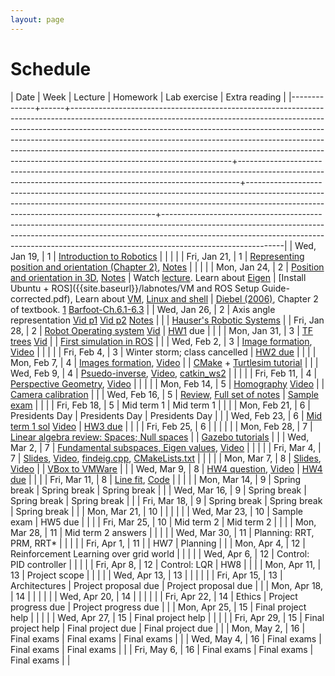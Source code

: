 ```yaml
---
layout: page
---
```

# Schedule

| Date         | Week | Lecture                                                                                                                                                                                                                                                                                                                                                                                                                                      | Homework                                                                                                                                                   | Lab exercise                                                                                                                                                                                                      | Extra reading                                                                                                                                                                                                                                                          |
|--------------+------+----------------------------------------------------------------------------------------------------------------------------------------------------------------------------------------------------------------------------------------------------------------------------------------------------------------------------------------------------------------------------------------------------------------------------------------------+------------------------------------------------------------------------------------------------------------------------------------------------------------+-------------------------------------------------------------------------------------------------------------------------------------------------------------------------------------------------------------------+------------------------------------------------------------------------------------------------------------------------------------------------------------------------------------------------------------------------------------------------------------------------|
| Wed, Jan 19, |    1 | [Introduction to Robotics]({{site.baseurl}}/slides/01-19-intro-to-robotics.html)                                                                                                                                                                                                                                                                                                                                                             |                                                                                                                                                            |                                                                                                                                                                                                                   |                                                                                                                                                                                                                                                                        |
| Fri, Jan 21, |    1 | [Representing position and orientation (Chapter 2)](https://drive.google.com/file/d/1-zbVbARtWxv-rtyrPm0-eUjj6bTp3UHN/view?usp=sharing), [Notes]({{site.baseurl}}/slides/01-21-coordinate-transformations-2D.pdf)                                                                                                                                                                                                                            |                                                                                                                                                            |                                                                                                                                                                                                                   |                                                                                                                                                                                                                                                                        |
| Mon, Jan 24, |    2 | [Position and orientation in 3D](https://drive.google.com/file/d/1NyJizoUiL2rYIY68DqhTMQzx-iDp1UHS/view?usp=sharing), [Notes]({{site.baseurl}}/slides/01-24-coordinate-transformations.pdf)                                                                                                                                                                                                                                                  | Watch [lecture](https://drive.google.com/file/d/1NyJizoUiL2rYIY68DqhTMQzx-iDp1UHS/view?usp=sharing). Learn about [Eigen](https://eigen.tuxfamily.org/dox/) | [Install Ubuntu + ROS]({{site.baseurl}}/labnotes/VM and ROS Setup Guide-corrected.pdf), Learn about [VM](https://www.virtualbox.org/manual/), [Linux and shell](https://missing.csail.mit.edu/2020/course-shell/) | [Diebel (2006)](https://www.astro.rug.nl/software/kapteyn-beta/_downloads/attitude.pdf), Chapter 2 of textbook. [1](https://natanaso.github.io/ece276a2021/ref/ECE276A_6_Rotations.pdf) [Barfoot-Ch.6.1-6.3](http://asrl.utias.utoronto.ca/~tdb/bib/barfoot_ser17.pdf) |
| Wed, Jan 26, |    2 | Axis angle representation [Vid p1](https://drive.google.com/file/d/1p-kiNmQEA0zEEz5css-Mtwo2OlQrXtQx/view?usp=sharing) [Vid p2](https://drive.google.com/file/d/1_Z6z9Zf4PqZods50yGVtwXWb1uiHaoSd/view?usp=sharing) [Notes]({{site.baseurl}}/slides/01-26-axis-angle.pdf)                                                                                                                                                                    |                                                                                                                                                            |                                                                                                                                                                                                                   | [Hauser's Robotic Systems](http://motion.pratt.duke.edu/RoboticSystems/3DRotations.html)                                                                                                                                                                               |
| Fri, Jan 28, |    2 | [Robot Operating system]({{site.baseurl}}/slides/01-28-ros-intro.html) [Vid](https://drive.google.com/file/d/11RT_oRep8qpHEPG20h3lN1FtvmXhwA2Z/view?usp=sharing)                                                                                                                                                                                                                                                                             | [HW1]({{site.baseurl}}/hw/hw1/hw1.pdf) due                                                                                                                 |                                                                                                                                                                                                                   |                                                                                                                                                                                                                                                                        |
| Mon, Jan 31, |    3 | [TF trees]({{site.baseurl}}/slides/01-31-tf-trees.html) [Vid](https://drive.google.com/file/d/1E_RLQXXK7_q4vZLIMbXoWTSya28qsEPq/view?usp=sharing)                                                                                                                                                                                                                                                                                            |                                                                                                                                                            | [First simulation in ROS](http://wiki.ros.org/turtlesim/Tutorials)                                                                                                                                                |                                                                                                                                                                                                                                                                        |
| Wed, Feb 2,  |    3 | [Image formation]({{site.baseurl}}/slides/02-02-image_formation_files/main.pdf.pdf), [Video](https://drive.google.com/file/d/11BMiG9IwmX_QoGnzq2lmhJT1Z5NaZkna/view?usp=sharing)                                                                                                                                                                                                                                                             |                                                                                                                                                            |                                                                                                                                                                                                                   |                                                                                                                                                                                                                                                                        |
| Fri, Feb 4,  |    3 | Winter storm; class cancelled                                                                                                                                                                                                                                                                                                                                                                                                                | [HW2 due]({{site.baseurl}}/hw/hw2/hw2.pdf)                                                                                                                 |                                                                                                                                                                                                                   |                                                                                                                                                                                                                                                                        |
| Mon, Feb 7,  |    4 | [Images formation]({{site.baseurl}}/slides/02-07-image_formation_files/main.pdf.pdf), [Video](https://drive.google.com/file/d/1-Ex_u-W6GWelxwuVS7OgCgDjAatTDivt/view?usp=sharing)                                                                                                                                                                                                                                                            |                                                                                                                                                            | [CMake](https://cmake.org/cmake/help/latest/guide/tutorial/index.html) + [Turtlesim tutorial](http://wiki.ros.org/turtlesim/Tutorials)                                                                            |                                                                                                                                                                                                                                                                        |
| Wed, Feb 9,  |    4 | [Psuedo-inverse]({{site.baseurl}}/slides/02-09-image_formation_files/main.pdf),  [Video](https://drive.google.com/file/d/1T_A_bpVqs45yXTEuXgLYePlofOHjFGhO/view?usp=sharing), [catkin_ws2](https://github.com/wecacuee/ECE417-Mobile-Robots/tree/master/code/02-10/catkin_ws2)                                                                                                                                                               |                                                                                                                                                            |                                                                                                                                                                                                                   |                                                                                                                                                                                                                                                                        |
| Fri, Feb 11, |    4 | [Perspective Geometry]({{site.baseurl}}/slides/02-11-camera-calibration_files/main.pdf.pdf), [Video](https://drive.google.com/file/d/1nu-Olz96RdnnVZ6L-Du9ja_g6lvMDJnD/view?usp=sharing)                                                                                                                                                                                                                                                     |                                                                                                                                                            |                                                                                                                                                                                                                   |                                                                                                                                                                                                                                                                        |
| Mon, Feb 14, |    5 | [Homography]({{site.baseurl}}/slides/02-14-homography_files/main.pdf.pdf) [Video](https://drive.google.com/file/d/18L39j0_oLpYFKidZKfWuwSzQkNtx5NB5/view?usp=sharing)                                                                                                                                                                                                                                                                        |                                                                                                                                                            | [Camera calibration](https://docs.google.com/document/d/e/2PACX-1vR4nwLR9y5xaxC5W7s3r62LPNxPPAu-xUduaF0psDLC3QrU6BEK8ZPkCMUYme6uvWum-onWmFPylpN9/pub)                                                             |                                                                                                                                                                                                                                                                        |
| Wed, Feb 16, |    5 | [Review](https://drive.google.com/file/d/1Ar_nFyxTgqY8zzTZHKgwRR6P2Z6vYQqD/view?usp=sharing), [Full set of notes]({{site.baseurl}}/slides/02-16-review/main.pdf)                                                                                                                                                                                                                                                                             | [Sample exam]({{site.baseurl}}/exam/mt1/mt1.pdf.pdf)                                                                                                       |                                                                                                                                                                                                                   |                                                                                                                                                                                                                                                                        |
| Fri, Feb 18, |    5 | Mid term 1                                                                                                                                                                                                                                                                                                                                                                                                                                   | Mid term 1                                                                                                                                                 |                                                                                                                                                                                                                   |                                                                                                                                                                                                                                                                        |
| Mon, Feb 21, |    6 | Presidents Day                                                                                                                                                                                                                                                                                                                                                                                                                               | Presidents Day                                                                                                                                             | Presidents Day                                                                                                                                                                                                    |                                                                                                                                                                                                                                                                        |
| Wed, Feb 23, |    6 | [Mid term 1 sol]({{site.baseurl}}/exam/02-18-mt1/mt1.pdf.pdf) [Video](https://drive.google.com/file/d/1wgY2LAw7LQnh_IyHY0XDAr2yorXta93Z/view?usp=sharing)                                                                                                                                                                                                                                                                                    | [HW3 due]({{site.baseurl}}/hw/hw3/hw3.pdf)                                                                                                                 |                                                                                                                                                                                                                   |                                                                                                                                                                                                                                                                        |
| Fri, Feb 25, |    6 |                                                                                                                                                                                                                                                                                                                                                                                                                                              |                                                                                                                                                            |                                                                                                                                                                                                                   |                                                                                                                                                                                                                                                                        |
| Mon, Feb 28, |    7 | [Linear algebra review: Spaces; Null spaces]({{site.baseurl}}/slides/02-28-linear-algebra_files/main.pdf.pdf)                                                                                                                                                                                                                                                                                                                                |                                                                                                                                                            | [Gazebo tutorials]({{site.baseurl}}/labnotes/02-28/gazebo-tutorials-car-demo/)                                                                                                                                    |                                                                                                                                                                                                                                                                        |
| Wed, Mar 2,  |    7 | [Fundamental subspaces, Eigen values]({{site.baseurl}}/slides/03-02-linear-algebra_files/main.pdf.pdf), [Video](https://drive.google.com/file/d/1YDuJNidfhVJepkol5Ycgnx1eGgx-Qy6L/view?usp=sharing)                                                                                                                                                                                                                                          |                                                                                                                                                            |                                                                                                                                                                                                                   |                                                                                                                                                                                                                                                                        |
| Fri, Mar 4,  |    7 | [Slides]({{site.baseurl}}/slides/03-04-linear-algebra_files/main.pdf.pdf), [Video](https://drive.google.com/file/d/13gncAM_0wNwv0Xpb9CQNOfHy5QlvozGA/view?usp=sharing), [findeig.cpp](https://github.com/wecacuee/ECE417-Mobile-Robots/blob/master/docs/slides/03-04-linear-algebra_files/findeig.cpp), [CMakeLists.txt](https://github.com/wecacuee/ECE417-Mobile-Robots/blob/master/docs/slides/03-04-linear-algebra_files/CMakeLists.txt) |                                                                                                                                                            |                                                                                                                                                                                                                   |                                                                                                                                                                                                                                                                        |
| Mon, Mar 7,  |    8 | [Slides]({{site.baseurl}}/slides/03-07-linear-algebra_files/main.pdf.pdf), [Video](https://drive.google.com/file/d/1KFc2sngmZAgDYLlFiiV1RFKVkEBWwq_3/view?usp=sharing)                                                                                                                                                                                                                                                                       |                                                                                                                                                            | [VBox to VMWare]({{site.baseurl}}/labnotes/03-07/vbox-to-vmware)                                                                                                                                                  |                                                                                                                                                                                                                                                                        |
| Wed, Mar 9,  |    8 | [HW4 question]({{site.baseurl}}/slides/03-09-hw4.pdf.pdf), [Video](https://drive.google.com/file/d/1JaEwLxQ2BvT30sVxshmglBz_v5FjC1hW/view?usp=sharing)                                                                                                                                                                                                                                                                                       | [HW4 due]({{site.baseurl}}/hw/hw4/hw4probs.pdf)                                                                                                            |                                                                                                                                                                                                                   |                                                                                                                                                                                                                                                                        |
| Fri, Mar 11, |    8 | [Line fit]({{site.baseurl}}/slides/03-11-svd-nulll-space/main.pdf), [Code](https://github.com/wecacuee/ECE417-Mobile-Robots/tree/master/docs/slides/03-11-svd-null-space)                                                                                                                                                                                                                                                                    |                                                                                                                                                            |                                                                                                                                                                                                                   |                                                                                                                                                                                                                                                                        |
| Mon, Mar 14, |    9 | Spring break                                                                                                                                                                                                                                                                                                                                                                                                                                 | Spring break                                                                                                                                               | Spring break                                                                                                                                                                                                      |                                                                                                                                                                                                                                                                        |
| Wed, Mar 16, |    9 | Spring break                                                                                                                                                                                                                                                                                                                                                                                                                                 | Spring break                                                                                                                                               | Spring break                                                                                                                                                                                                      |                                                                                                                                                                                                                                                                        |
| Fri, Mar 18, |    9 | Spring break                                                                                                                                                                                                                                                                                                                                                                                                                                 | Spring break                                                                                                                                               | Spring break                                                                                                                                                                                                      |                                                                                                                                                                                                                                                                        |
| Mon, Mar 21, |   10 |                                                                                                                                                                                                                                                                                                                                                                                                                                              |                                                                                                                                                            |                                                                                                                                                                                                                   |                                                                                                                                                                                                                                                                        |
| Wed, Mar 23, |   10 | Sample exam                                                                                                                                                                                                                                                                                                                                                                                                                                  | HW5 due                                                                                                                                                    |                                                                                                                                                                                                                   |                                                                                                                                                                                                                                                                        |
| Fri, Mar 25, |   10 | Mid term 2                                                                                                                                                                                                                                                                                                                                                                                                                                   | Mid term 2                                                                                                                                                 |                                                                                                                                                                                                                   |                                                                                                                                                                                                                                                                        |
| Mon, Mar 28, |   11 | Mid term 2 answers                                                                                                                                                                                                                                                                                                                                                                                                                           |                                                                                                                                                            |                                                                                                                                                                                                                   |                                                                                                                                                                                                                                                                        |
| Wed, Mar 30, |   11 | Planning: RRT, PRM, RRT*                                                                                                                                                                                                                                                                                                                                                                                                                     |                                                                                                                                                            |                                                                                                                                                                                                                   |                                                                                                                                                                                                                                                                        |
| Fri, Apr 1,  |   11 |                                                                                                                                                                                                                                                                                                                                                                                                                                              | HW7                                                                                                                                                        | Planning                                                                                                                                                                                                          |                                                                                                                                                                                                                                                                        |
| Mon, Apr 4,  |   12 | Reinforcement Learning over grid world                                                                                                                                                                                                                                                                                                                                                                                                       |                                                                                                                                                            |                                                                                                                                                                                                                   |                                                                                                                                                                                                                                                                        |
| Wed, Apr 6,  |   12 | Control: PID controller                                                                                                                                                                                                                                                                                                                                                                                                                      |                                                                                                                                                            |                                                                                                                                                                                                                   |                                                                                                                                                                                                                                                                        |
| Fri, Apr 8,  |   12 | Control: LQR                                                                                                                                                                                                                                                                                                                                                                                                                                 | HW8                                                                                                                                                        |                                                                                                                                                                                                                   |                                                                                                                                                                                                                                                                        |
| Mon, Apr 11, |   13 | Project scope                                                                                                                                                                                                                                                                                                                                                                                                                                |                                                                                                                                                            |                                                                                                                                                                                                                   |                                                                                                                                                                                                                                                                        |
| Wed, Apr 13, |   13 |                                                                                                                                                                                                                                                                                                                                                                                                                                              |                                                                                                                                                            |                                                                                                                                                                                                                   |                                                                                                                                                                                                                                                                        |
| Fri, Apr 15, |   13 | Architectures                                                                                                                                                                                                                                                                                                                                                                                                                                | Project proposal due                                                                                                                                       | Project proposal due                                                                                                                                                                                              |                                                                                                                                                                                                                                                                        |
| Mon, Apr 18, |   14 |                                                                                                                                                                                                                                                                                                                                                                                                                                              |                                                                                                                                                            |                                                                                                                                                                                                                   |                                                                                                                                                                                                                                                                        |
| Wed, Apr 20, |   14 |                                                                                                                                                                                                                                                                                                                                                                                                                                              |                                                                                                                                                            |                                                                                                                                                                                                                   |                                                                                                                                                                                                                                                                        |
| Fri, Apr 22, |   14 | Ethics                                                                                                                                                                                                                                                                                                                                                                                                                                       | Project progress due                                                                                                                                       | Project progress due                                                                                                                                                                                              |                                                                                                                                                                                                                                                                        |
| Mon, Apr 25, |   15 | Final project help                                                                                                                                                                                                                                                                                                                                                                                                                           |                                                                                                                                                            |                                                                                                                                                                                                                   |                                                                                                                                                                                                                                                                        |
| Wed, Apr 27, |   15 | Final project help                                                                                                                                                                                                                                                                                                                                                                                                                           |                                                                                                                                                            |                                                                                                                                                                                                                   |                                                                                                                                                                                                                                                                        |
| Fri, Apr 29, |   15 | Final project help                                                                                                                                                                                                                                                                                                                                                                                                                           | Final project due                                                                                                                                          | Final project due                                                                                                                                                                                                 |                                                                                                                                                                                                                                                                        |
| Mon, May 2,  |   16 | Final exams                                                                                                                                                                                                                                                                                                                                                                                                                                  | Final exams                                                                                                                                                | Final exams                                                                                                                                                                                                       |                                                                                                                                                                                                                                                                        |
| Wed, May 4,  |   16 | Final exams                                                                                                                                                                                                                                                                                                                                                                                                                                  | Final exams                                                                                                                                                | Final exams                                                                                                                                                                                                       |                                                                                                                                                                                                                                                                        |
| Fri, May 6,  |   16 | Final exams                                                                                                                                                                                                                                                                                                                                                                                                                                  | Final exams                                                                                                                                                | Final exams                                                                                                                                                                                                       |                                                                                                                                                                                                                                                                        |
